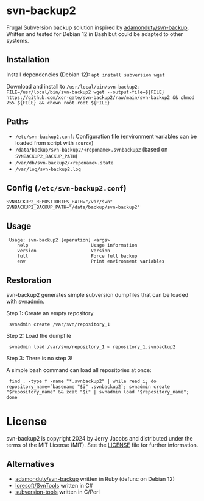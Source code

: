 # svn-backup2

Frugal Subversion backup solution inspired by [adamonduty/svn-backup](https://github.com/adamonduty/svn-backup).
Written and tested for Debian 12 in Bash but could be adapted to other systems.

## Installation

Install dependencies (Debian 12):
`apt install subversion wget`

Download and install to `/usr/local/bin/svn-backup2`:
`FILE=/usr/local/bin/svn-backup2 wget --output-file=${FILE} https://github.com/xor-gate/svn-backup2/raw/main/svn-backup2 && chmod 755 ${FILE} && chown root.root ${FILE}`

## Paths

* `/etc/svn-backup2.conf`: Configuration file (environment variables can be loaded from script with `source`)
* `/data/backup/svn-backup2/<reponame>.svnbackup2` (based on `SVNBACKUP2_BACKUP_PATH`)
* `/var/db/svn-backup2/<reponame>.state`
* `/var/log/svn-backup2.log`

## Config (`/etc/svn-backup2.conf`)

```
SVNBACKUP2_REPOSITORIES_PATH="/var/svn"
SVNBACKUP2_BACKUP_PATH="/data/backup/svn-backup2"
```

## Usage

```
 Usage: svn-backup2 [operation] <args>
    help                       Usage information
    version                    Version
    full                       Force full backup
    env                        Print environment variables
```

## Restoration

svn-backup2 generates simple subversion dumpfiles that can be loaded with
svnadmin.

Step 1: Create an empty repository
```
 svnadmin create /var/svn/repository_1
```
Step 2: Load the dumpfile
```
 svnadmin load /var/svn/repository_1 < repository_1.svnbackup2
```
Step 3: There is no step 3!

A simple bash command can load all repositories at once:

```
 find . -type f -name "*.svnbackup2" | while read i; do repository_name=`basename "$i" .svnbackup2`; svnadmin create "$repository_name" && zcat "$i" | svnadmin load "$repository_name"; done
```

# License

svn-backup2 is copyright 2024 by Jerry Jacobs and distributed under the terms of the MIT License (MIT). See the [LICENSE](LICENSE) file for further information.

## Alternatives

* [adamonduty/svn-backup](https://github.com/adamonduty/svn-backup) written in Ruby (defunc on Debian 12)
* [loresoft/SvnTools](https://github.com/loresoft/SvnTools) written in C#
* [subversion-tools](https://packages.debian.org/sid/subversion-tools) written in C/Perl
